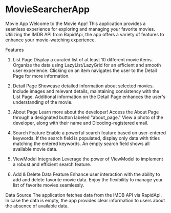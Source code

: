 # MovieSearcherApp

Movie App
Welcome to the Movie App! This application provides a seamless experience for exploring and managing your favorite movies. Utilizing the IMDB API from RapidApi, the app offers a variety of features to enhance your movie-watching experience.

Features
1. List Page
Display a curated list of at least 10 different movie items.
Organize the data using LazyList/LazyGrid for an efficient and smooth user experience.
Clicking on an item navigates the user to the Detail Page for more information.

2. Detail Page
Showcase detailed information about selected movies.
Include images and relevant details, maintaining consistency with the List Page.
Additional information on the Detail Page enhances the user's understanding of the movie.

3. About Page
Learn more about the developer!
Access the About Page through a designated button labeled "about_page."
View a photo of the developer, along with their name and Dicoding-registered email.

4. Search Feature
Enable a powerful search feature based on user-entered keywords.
If the search field is populated, display only data with titles matching the entered keywords.
An empty search field shows all available movie data.

5. ViewModel Integration
Leverage the power of ViewModel to implement a robust and efficient search feature.

6. Add & Delete Data Feature
Enhance user interaction with the ability to add and delete favorite movie data.
Enjoy the flexibility to manage your list of favorite movies seamlessly.

Data Source
The application fetches data from the IMDB API via RapidApi. In case the data is empty, the app provides clear information to users about the absence of available data.
